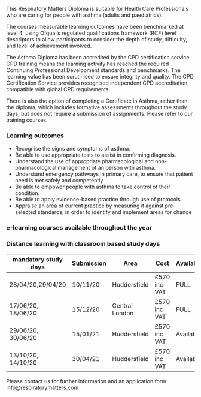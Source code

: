 This Respiratory Matters Diploma is suitable for Health Care Professionals  who are caring for people with asthma (adults and paediatrics).

The courses measurable learning outcomes have been benchmarked at level 4, using Ofqual’s regulated qualifications framework (RCF) level descriptors to allow participants to consider the depth of study, difficulty, and level of achievement involved. 

The Asthma Diploma has been accredited by the CPD certification service. CPD training means the learning activity has reached the required Continuing Professional Development standards and benchmarks. The learning value has been scrutinised to ensure integrity and quality. The CPD Certification Service provides recognised independent CPD accreditation compatible with global CPD requirements

There is also the option of completing a Certificate in Asthma, rather than the diploma, which includes formative assessments throughout the study days, but does not require a submission of assignments. Please refer to our training courses.

### Learning outcomes

* Recognise the signs and symptoms of asthma.
* Be able to use appropriate tests to assist in confirming diagnosis.
* Understand the use of appropriate pharmacological and non-pharmacological management of an person with asthma.
* Understand emergency pathways in primary care, to ensure that patient need is met safely and competently
* Be able to empower people with asthma to take control of their condition.
* Be able to apply evidence-based practice through use of protocols
* Appraise an area of current practice by measuring it against pre-selected standards, in order to identify and implement areas   for change

### e-learning courses available throughout the year

### Distance learning with classroom based study days

| mandatory study days | Submission | Area           | Cost          |Availability |
---------------------- |------------|----------------|---------------|-------------
|28/04/20,29/04/20     | 10/11/20   | Huddersfield   | £570 inc VAT  |FULL         |
|17/06/20, 18/06/20    | 15/12/20   | Central London | £570 inc VAT  |FULL         |
|29/06/20, 30/06/20    | 15/01/21   | Huddersfield   | £570 inc VAT  |Available    |
|13/10/20, 14/10/20    | 30/04/21   | Huddersfield   | £570 inc VAT  |Available    |


Please contact us for further information and an application form info@respiratorymatters.com
